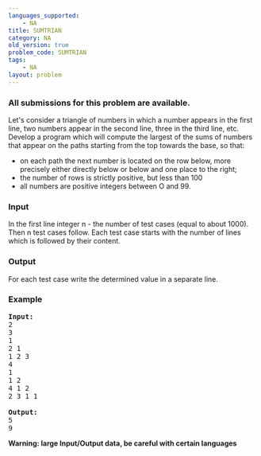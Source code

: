 ```yaml
---
languages_supported:
    - NA
title: SUMTRIAN
category: NA
old_version: true
problem_code: SUMTRIAN
tags:
    - NA
layout: problem
---
```

###  All submissions for this problem are available. 

Let's consider a triangle of numbers in which a number appears in the first line, two numbers appear in the second line, three in the third line, etc. Develop a program which will compute the largest of the sums of numbers that appear on the paths starting from the top towards the base, so that:

- on each path the next number is located on the row below, more precisely either directly below or below and one place to the right;
- the number of rows is strictly positive, but less than 100
- all numbers are positive integers between O and 99.

### Input

In the first line integer n - the number of test cases (equal to about 1000).
Then n test cases follow. Each test case starts with the number of lines which is followed by their content.

### Output

For each test case write the determined value in a separate line.

### Example

<pre>
<b>Input:</b>
2
3
1
2 1
1 2 3
4 
1 
1 2 
4 1 2
2 3 1 1 

<b>Output:</b>
5
9
</pre>


**Warning: large Input/Output data, be careful with certain languages**
